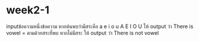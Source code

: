 # week2-1

inputข้อความหนึ่งข้อความ หากค้นพบว่ามีสระคือ a e i o u A E I O U ให้ output ว่า There is vowel = ตามด้วยสระที่พบ
หากไม่มีสระ ให้ output ว่า There is not vowel
